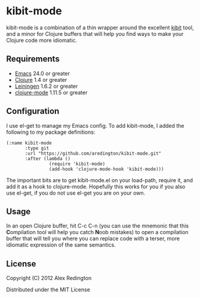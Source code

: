 # kibit-mode

kibit-mode is a combination of a thin wrapper around the excellent
[kibit](https://github.com/jonase/kibit) tool, and a minor for Clojure
buffers that will help you find ways to make your Clojure code more
idiomatic.

## Requirements

* [Emacs](http://www.gnu.org/software/emacs/) 24.0 or greater
* [Clojure](http://clojure.org) 1.4 or greater
* [Leiningen](https://github.com/technomancy/leiningen) 1.6.2 or greater
* [clojure-mode](https://github.com/technomancy/clojure-mode) 1.11.5 or greater

## Configuration

I use el-get to manage my Emacs config. To add kibit-mode, I added the
following to my package definitions:

```
(:name kibit-mode
       :type git
       :url "https://github.com/aredington/kibit-mode.git"
       :after (lambda ()
                (require 'kibit-mode)
                (add-hook 'clojure-mode-hook 'kibit-mode)))
```

The important bits are to get kibit-mode.el on your load-path, require
it, and add it as a hook to clojure-mode. Hopefully this works for you
if you also use el-get, if you do not use el-get you are on your own.

## Usage

In an open Clojure buffer, hit C-c C-n (you can use the mnemonic that
this **C**ompilation tool will help you catch **N**oob mistakes) to
open a compilation buffer that will tell you where you can replace
code with a terser, more idiomatic expression of the same semantics.

## License

Copyright (C) 2012 Alex Redington

Distributed under the MIT License
